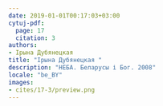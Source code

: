 ```yaml
---
date: 2019-01-01T00:17:03+03:00
cytuj-pdf:
  page: 17
  citation: 3
authors:
- Ірына Дубянецкая 
title: "Ірына Дубянецкая "
description: "НЕБА. Беларусы і Бог. 2008"
locale: "be_BY"
images:
- cites/17-3/preview.png
---
```


